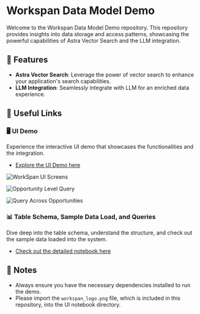 # Workspan Data Model Demo

Welcome to the Workspan Data Model Demo repository. This repository provides insights into data storage and access patterns, showcasing the powerful capabilities of Astra Vector Search and the LLM integration.

## 📌 Features

- **Astra Vector Search**: Leverage the power of vector search to enhance your application's search capabilities.
- **LLM Integration**: Seamlessly integrate with LLM for an enriched data experience.

## 🔗 Useful Links

### 🖥️ UI Demo 

Experience the interactive UI demo that showcases the functionalities and the integration.
- [Explore the UI Demo here](https://github.com/mangatrai/workspan-demo/blob/main/Workspan_UI_Demo.ipynb)

![WorkSpan UI Screens](https://github.com/mangatrai/workspan-demo/assets/13439074/ae5e4f39-88c9-497f-acfe-cc7aa8c8e0b3)

![Opportunity Level Query](https://github.com/mangatrai/workspan-demo/assets/13439074/3a6797bf-8b5e-4e7f-933f-12c345d398ce)

![Query Across Opportunities](https://github.com/mangatrai/workspan-demo/assets/13439074/bd077bdf-da58-4942-ac54-1b156360b966)


### 📊 Table Schema, Sample Data Load, and Queries

Dive deep into the table schema, understand the structure, and check out the sample data loaded into the system.
- [Check out the detailed notebook here](https://github.com/mangatrai/workspan-demo/blob/main/Workspan_Data_Model.ipynb)

## 📝 Notes

- Always ensure you have the necessary dependencies installed to run the demo.
- Please import the `workspan_logo.png` file, which is included in this repository, into the UI notebook directory.


